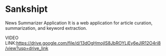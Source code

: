# Sankshipt

News Summarizer Application
It is a web application for  article curation, summarization, and keyword extraction.


VIDEO LINK:https://drive.google.com/file/d/13dOgHmojlS8JbROYLjEy6eJIR12O4ri8/view?usp=drive_link
